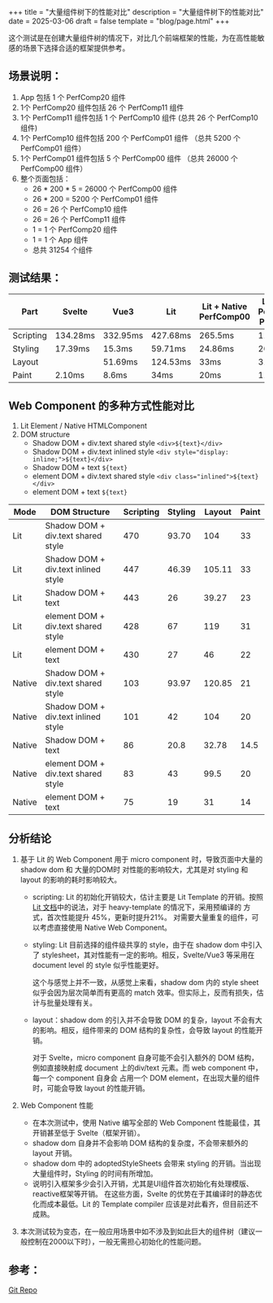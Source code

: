 +++
title = "大量组件树下的性能对比"
description = "大量组件树下的性能对比"
date = 2025-03-06
draft = false
template = "blog/page.html"
+++

这个测试是在创建大量组件树的情况下，对比几个前端框架的性能，为在高性能敏感的场景下选择合适的框架提供参考。

## 场景说明：
1. App 包括 1 个 PerfComp20 组件
2. 1个 PerfComp20 组件包括 26 个 PerfComp11 组件
3. 1个 PerfComp11 组件包括 1 个 PerfComp10 组件 (总共 26 个 PerfComp10 组件)
4. 1个 PerfComp10 组件包括 200 个 PerfComp01 组件 （总共 5200 个 PerfComp01 组件）
5. 1个 PerfComp01 组件包括 5 个 PerfComp00 组件 （总共 26000 个 PerfComp00 组件）
6. 整个页面包括：
   - 26 * 200 * 5 = 26000 个 PerfComp00 组件
   - 26 * 200 = 5200 个 PerfComp01 组件
   - 26 = 26 个 PerfComp10 组件
   - 26 = 26 个 PerfComp11 组件
   - 1 = 1 个 PerfComp20 组件
   - 1 = 1 个 App 组件
   - 总共 31254 个组件
   
## 测试结果：

| Part      | Svelte   | Vue3     | Lit      | Lit + Native PerfComp00 | Lit + Native PerfComp00, PerfComp01 | All Native WC |
|-----------|----------|----------|----------|-------------------------|-------------------------------------|---------------|
| Scripting | 134.28ms | 332.95ms | 427.68ms | 265.5ms                 | 112.29ms                            | 85ms          |
| Styling   | 17.39ms  | 15.3ms   | 59.71ms  | 24.86ms                 | 20ms                                | 21ms          |
| Layout    |          | 51.69ms  | 124.53ms | 33ms                    | 31ms                                | 32ms          |
| Paint     | 2.10ms   | 8.6ms    | 34ms     | 20ms                    | 11ms                                | 14ms          | 

## Web Component 的多种方式性能对比
1. Lit Element / Native HTMLComponent
2. DOM structure
   - Shadow DOM + div.text shared style `<div>${text}</div>`
   - Shadow DOM + div.text inlined style `<div style="display: inline;">${text}</div>`
   - Shadow DOM + text `${text}`
   - element DOM + div.text shared style `<div class="inlined">${text}</div>`
   - element DOM + text `${text}`

| Mode   | DOM Structure                       | Scripting | Styling | Layout | Paint |
|--------|-------------------------------------|-----------|---------|--------|-------|
| Lit    | Shadow DOM + div.text shared style  | 470       | 93.70   | 104    | 33    |
| Lit    | Shadow DOM + div.text inlined style | 447       | 46.39   | 105.11 | 33    |
| Lit    | Shadow DOM + text                   | 443       | 26      | 39.27  | 23    |
| Lit    | element DOM + div.text shared style | 428       | 67      | 119    | 31    |
| Lit    | element DOM + text                  | 430       | 27      | 46     | 22    |
| Native | Shadow DOM + div.text shared style  | 103       | 93.97   | 120.85 | 21    |
| Native | Shadow DOM + div.text inlined style | 101       | 42      | 104    | 20    |
| Native | Shadow DOM + text                   | 86        | 20.8    | 32.78  | 14.5  |
| Native | element DOM + div.text shared style | 83        | 43      | 99.5   | 20    |
| Native | element DOM + text                  | 75        | 19      | 31     | 14    |

## 分析结论
1. 基于 Lit 的 Web Component 用于 micro component 时，导致页面中大量的 shadow dom 和 大量的DOM时
   对性能的影响较大，尤其是对 styling 和 layout 的影响的耗时影响较大。
   - scripting: Lit 的初始化开销较大，估计主要是 Lit Template 的开销。按照 [Lit 文档](https://lit.dev/blog/2023-10-10-lit-3.0/#compiler)中的说法，对于 heavy-template 的情况下，采用预编译的
     方式，首次性能提升 45%，更新时提升21%。 对需要大量重复的组件，可以考虑直接使用 Native Web Component。
   - styling: Lit 目前选择的组件级共享的 style，由于在 shadow dom 中引入了 stylesheet，其对性能有一定的影响。相反，Svelte/Vue3 等采用在 document level 的 style 似乎性能更好。
   
     这个与感觉上并不一致，从感觉上来看，shadow dom 内的 style sheet 似乎会因为层次简单而有更高的 match 效率。但实际上，反而有损失，估计与批量处理有关。
   - layout：shadow dom 的引入并不会导致 DOM 的复杂，layout 不会有大的影响。相反，组件带来的 DOM 结构的复杂性，会导致 layout 的性能开销。
   
     对于 Svelte，micro component 自身可能不会引入额外的 DOM 结构，例如直接映射成 document 上的div/text 元素。而 web component 中，每一个 component 自身会
     占用一个 DOM element，在出现大量的组件时，可能会导致 layout 的性能开销。
   
2. Web Component 性能
   - 在本次测试中，使用 Native 编写全部的 Web Component 性能最佳，其开销甚至低于 Svelte（框架开销）。
   - shadow dom 自身并不会影响 DOM 结构的复杂度，不会带来额外的 layout 开销。
   - shadow dom 中的 adoptedStyleSheets 会带来 styling 的开销。当出现大量组件时，Styling 的时间有所增加。
   - 说明引入框架多少会引入开销，尤其是UI组件首次初始化有处理模版、reactive框架等开销。
     在这些方面，Svelte 的优势在于其编译时的静态优化而成本最低。Lit 的 Template compiler 应该是对此看齐，但目前还不成熟。
   
3. 本次测试较为变态，在一般应用场景中如不涉及到如此巨大的组件树（建议一般控制在2000以下时），一般无需担心初始化的性能问题。

## 参考：
[Git Repo](https://github.com/wangzaixiang/lot-of-elements-compare)

